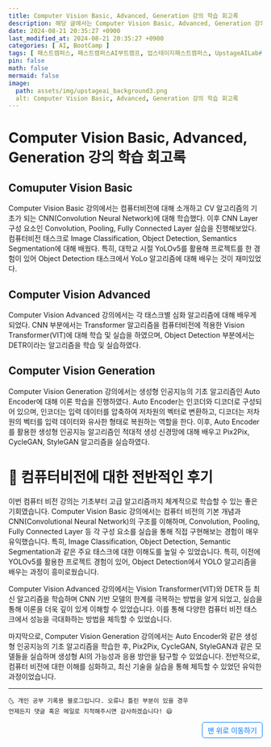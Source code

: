 ```yaml
---
title: Computer Vision Basic, Advanced, Generation 강의 학습 회고록
description: 해당 글에서는 Computer Vision Basic, Advanced, Generation 강의 학습 회고록에 대해 소개합니다.
date: 2024-08-21 20:35:27 +0900
last_modified_at: 2024-08-21 20:35:27 +0900
categories: [ AI, BootCamp ]
tags: [ 패스트캠퍼스, 패스트캠퍼스AI부트캠프, 업스테이지패스트캠퍼스, UpstageAILab#국비지원, 패스트캠퍼스업스테이지에이아이랩, 패스트캠퍼스업스테이지부트캠프 ]
pin: false
math: false
mermaid: false
image:
  path: assets/img/upstageai_background3.png
  alt: Computer Vision Basic, Advanced, Generation 강의 학습 회고록
---
```


# Computer Vision Basic, Advanced, Generation 강의 학습 회고록
## Comuputer Vision Basic
Computer Vision Basic 강의에서는 컴퓨터비전에 대해 소개하고 CV 알고리즘의 기초가 되는 CNN(Convolution Neural Network)에 대해 학습했다. 이후 CNN Layer 구성 요소인 Convolution, Pooling, Fully Connected Layer 실습을 진행해보았다. 컴퓨터비전 태스크로 Image Classification, Object Detection, Semantics Segmentation에 대해 배웠다. 특히, 대학교 시절 YoLOv5를 활용해 프로젝트를 한 경험이 있어 Object Detection 태스크에서 YoLo 알고리즘에 대해 배우는 것이 재미있었다.

## Computer Vision Advanced
Computer Vision Advanced 강의에서는 각 태스크별 심화 알고리즘에 대해 배우게 되었다. CNN 부분에서는 Transformer 알고리즘을 컴퓨터비전에 적용한 Vision Transformer(VIT)에 대해 학습 및 실습을 하였으며, Object Detection 부분에서는 DETR이라는 알고리즘을 학습 및 실습하였다.

## Computer Vision Generation
Computer Vision Generation 강의에서는 생성형 인공지능의 기초 알고리즘인 Auto Encoder에 대해 이론 학습을 진행하였다. Auto Encoder는 인코더와 디코더로 구성되어 있으며, 인코더는 입력 데이터를 압축하여 저차원의 벡터로 변환하고, 디코더는 저차원의 벡터를 입력 데이터와 유사한 형태로 복원하는 역할을 한다. 이후, Auto Encoder를 활용한 생성형 인공지능 알고리즘인 적대적 생성 신경망에 대해 배우고 Pix2Pix, CycleGAN, StyleGAN 알고리즘을 실습하였다.

# 📜 컴퓨터비전에 대한 전반적인 후기
이번 컴퓨터 비전 강의는 기초부터 고급 알고리즘까지 체계적으로 학습할 수 있는 좋은 기회였습니다. Computer Vision Basic 강의에서는 컴퓨터 비전의 기본 개념과 CNN(Convolutional Neural Network)의 구조를 이해하며, Convolution, Pooling, Fully Connected Layer 등 각 구성 요소를 실습을 통해 직접 구현해보는 경험이 매우 유익했습니다. 특히, Image Classification, Object Detection, Semantic Segmentation과 같은 주요 태스크에 대한 이해도를 높일 수 있었습니다. 특히, 이전에 YOLOv5를 활용한 프로젝트 경험이 있어, Object Detection에서 YOLO 알고리즘을 배우는 과정이 흥미로웠습니다.

Computer Vision Advanced 강의에서는 Vision Transformer(VIT)와 DETR 등 최신 알고리즘을 학습하며 CNN 기반 모델의 한계를 극복하는 방법을 알게 되었고, 실습을 통해 이론을 더욱 깊이 있게 이해할 수 있었습니다. 이를 통해 다양한 컴퓨터 비전 태스크에서 성능을 극대화하는 방법을 체득할 수 있었습니다.

마지막으로, Computer Vision Generation 강의에서는 Auto Encoder와 같은 생성형 인공지능의 기초 알고리즘을 학습한 후, Pix2Pix, CycleGAN, StyleGAN과 같은 모델들을 실습하며 생성형 AI의 가능성과 응용 방안을 탐구할 수 있었습니다. 전반적으로, 컴퓨터 비전에 대한 이해를 심화하고, 최신 기술을 실습을 통해 체득할 수 있었던 유익한 과정이었습니다.

***
    🌜 개인 공부 기록용 블로그입니다. 오류나 틀린 부분이 있을 경우
    언제든지 댓글 혹은 메일로 지적해주시면 감사하겠습니다! 😄


<a href="#" style="display: inline-block; padding: 5px 10px; color: #007bff; text-decoration: none; border: 0.5px solid #007bff; border-radius: 5px; float: right;">맨 위로 이동하기</a>